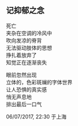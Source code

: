 ## 记抑郁之念

死亡<br>
夹杂在空调的冷风中<br>
吹向发凉的脊背<br>
无法驱动肢体的思想<br>
挣扎着放弃了<br>
知觉正在逐渐丧失<br>

眼前忽然出现<br>
立体的，色彩斑斓的字体世界<br>
让人恐惧的真实感<br>
悄无声息地<br>
排出最后一口气<br>

06/07/2017, 22:30 于上海
